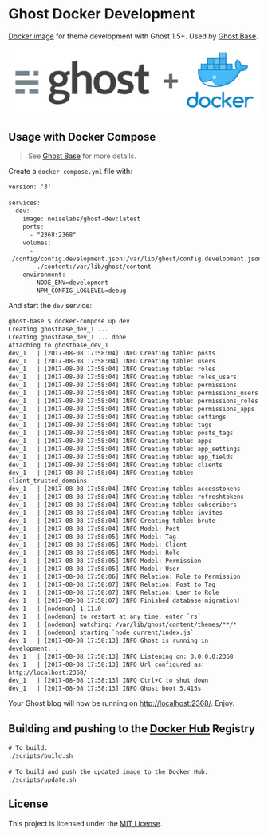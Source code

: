 # Ghost Docker Development

[Docker image](https://hub.docker.com/r/noiselabs/ghost-dev/) for theme development with Ghost 1.5+. Used by [Ghost Base](https://github.com/noiselabs/ghost-base).

![Ghost + Docker logo](docs/ghost-docker.png "Ghost + Docker logo")

## Usage with Docker Compose

> See [Ghost Base](https://github.com/noiselabs/ghost-base) for more details.

Create a `docker-compose.yml` file with:

```
version: '3'

services:
  dev:
    image: noiselabs/ghost-dev:latest
    ports:
      - "2368:2368"
    volumes:
      - ./config/config.development.json:/var/lib/ghost/config.development.json
      - ./content:/var/lib/ghost/content
    environment:
      - NODE_ENV=development
      - NPM_CONFIG_LOGLEVEL=debug
```

And start the `dev` service:

```
ghost-base $ docker-compose up dev
Creating ghostbase_dev_1 ...
Creating ghostbase_dev_1 ... done
Attaching to ghostbase_dev_1
dev_1   | [2017-08-08 17:58:04] INFO Creating table: posts
dev_1   | [2017-08-08 17:58:04] INFO Creating table: users
dev_1   | [2017-08-08 17:58:04] INFO Creating table: roles
dev_1   | [2017-08-08 17:58:04] INFO Creating table: roles_users
dev_1   | [2017-08-08 17:58:04] INFO Creating table: permissions
dev_1   | [2017-08-08 17:58:04] INFO Creating table: permissions_users
dev_1   | [2017-08-08 17:58:04] INFO Creating table: permissions_roles
dev_1   | [2017-08-08 17:58:04] INFO Creating table: permissions_apps
dev_1   | [2017-08-08 17:58:04] INFO Creating table: settings
dev_1   | [2017-08-08 17:58:04] INFO Creating table: tags
dev_1   | [2017-08-08 17:58:04] INFO Creating table: posts_tags
dev_1   | [2017-08-08 17:58:04] INFO Creating table: apps
dev_1   | [2017-08-08 17:58:04] INFO Creating table: app_settings
dev_1   | [2017-08-08 17:58:04] INFO Creating table: app_fields
dev_1   | [2017-08-08 17:58:04] INFO Creating table: clients
dev_1   | [2017-08-08 17:58:04] INFO Creating table: client_trusted_domains
dev_1   | [2017-08-08 17:58:04] INFO Creating table: accesstokens
dev_1   | [2017-08-08 17:58:04] INFO Creating table: refreshtokens
dev_1   | [2017-08-08 17:58:04] INFO Creating table: subscribers
dev_1   | [2017-08-08 17:58:04] INFO Creating table: invites
dev_1   | [2017-08-08 17:58:04] INFO Creating table: brute
dev_1   | [2017-08-08 17:58:04] INFO Model: Post
dev_1   | [2017-08-08 17:58:05] INFO Model: Tag
dev_1   | [2017-08-08 17:58:05] INFO Model: Client
dev_1   | [2017-08-08 17:58:05] INFO Model: Role
dev_1   | [2017-08-08 17:58:05] INFO Model: Permission
dev_1   | [2017-08-08 17:58:05] INFO Model: User
dev_1   | [2017-08-08 17:58:06] INFO Relation: Role to Permission
dev_1   | [2017-08-08 17:58:07] INFO Relation: Post to Tag
dev_1   | [2017-08-08 17:58:07] INFO Relation: User to Role
dev_1   | [2017-08-08 17:58:07] INFO Finished database migration!
dev_1   | [nodemon] 1.11.0
dev_1   | [nodemon] to restart at any time, enter `rs`
dev_1   | [nodemon] watching: /var/lib/ghost/content/themes/**/*
dev_1   | [nodemon] starting `node current/index.js`
dev_1   | [2017-08-08 17:58:13] INFO Ghost is running in development...
dev_1   | [2017-08-08 17:58:13] INFO Listening on: 0.0.0.0:2368
dev_1   | [2017-08-08 17:58:13] INFO Url configured as: http://localhost:2368/
dev_1   | [2017-08-08 17:58:13] INFO Ctrl+C to shut down
dev_1   | [2017-08-08 17:58:13] INFO Ghost boot 5.415s
```

Your Ghost blog will now be running on [http://localhost:2368/](http://localhost:2368/). Enjoy.

## Building and pushing to the [Docker Hub](https://hub.docker.com/) Registry

```
# To build:
./scripts/build.sh

# To build and push the updated image to the Docker Hub:
./scripts/update.sh
```

## License

This project is licensed under the [MIT License](LICENSE).
